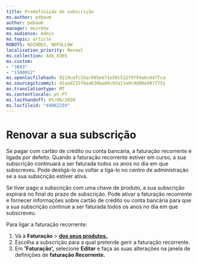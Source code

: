 ```yaml
---
title: Predefinição de subscrição
ms.author: pebaum
author: pebaum
manager: mnirkhe
ms.audience: Admin
ms.topic: article
ROBOTS: NOINDEX, NOFOLLOW
localization_priority: Normal
ms.collection: Adm_O365
ms.custom:
- "3043"
- "1500012"
ms.openlocfilehash: 8219cefc33ac085ee71e50c512f9f94abc047fca
ms.sourcegitcommit: d1aad215f8aa636ba89c93a13a0c9d90e997f752
ms.translationtype: MT
ms.contentlocale: pt-PT
ms.lasthandoff: 05/06/2020
ms.locfileid: "44062259"
---
```

# <a name="renewing-your-subscription"></a>Renovar a sua subscrição

Se pagar com cartão de crédito ou conta bancária, a faturação recorrente é ligada por defeito. Quando a faturação recorrente estiver em curso, a sua subscrição continuará a ser faturada todos os anos no dia em que subscreveu. Pode desligá-lo ou voltar a ligá-lo no centro de administração se a sua subscrição estiver ativa.

Se tiver pago a subscrição com uma chave de produto, a sua subscrição expirará no final do prazo de subscrição. Pode ativar a faturação recorrente e fornecer informações sobre cartão de crédito ou conta bancária para que a sua subscrição continue a ser faturada todos os anos no dia em que subscreveu.

Para ligar a faturação recorrente: 

1. Vá à **Faturação** > **[dos seus produtos.](https://go.microsoft.com/fwlink/p/?linkid=842054)**
2. Escolha a subscrição para a qual pretende gerir a faturação recorrente.
3. Em **'Faturação',** selecione **Editar** e faça as suas alterações na janela de definições de **faturação Recorrente.** 